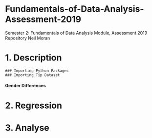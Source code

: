 # Fundamentals-of-Data-Analysis-Assessment-2019
Semester 2: Fundamentals of Data Analysis Module, Assessment 2019 Repository
Neil Moran

# 1. Description

    ### Importing Python Packages
    ### Importing Tip Dataset

#### Gender Differences



# 2. Regression



# 3. Analyse

